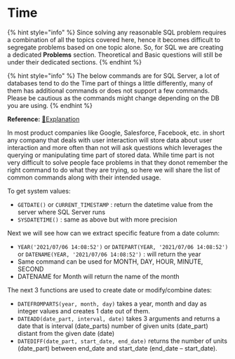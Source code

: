 # Time

{% hint style="info" %}
Since solving any reasonable SQL problem requires a combination of all the topics covered here, hence it becomes difficult to segregate problems based on one topic alone. So, for SQL we are creating a dedicated **Problems** section. Theoretical and Basic questions will still be under their dedicated sections.
{% endhint %}

{% hint style="info" %}
The below commands are for SQL Server, a lot of databases tend to do the Time part of things a little differently, many of them has additional commands or does not support a few commands. Please be cautious as the commands might change depending on the DB you are using.
{% endhint %}

**Reference:** [📖Explanation](https://www.sqlshack.com/learn-sql-sql-server-date-and-time-functions/)

In most product companies like Google, Salesforce, Facebook, etc. in short any company that deals with user interaction will store data about user interaction and more often than not will ask questions which leverages the querying or manipulating time part of stored data. While time part is not very difficult to solve people face problems in that they donot remember the right command to do what they are trying, so here we will share the list of common commands along with their intended usage.

To get system values:

* `GETDATE()` or `CURRENT_TIMESTAMP` : return the datetime value from the server where SQL Server runs
* `SYSDATETIME()` : same as above but with more precision

Next we will see how can we extract specific feature from a date column:

* `YEAR('2021/07/06 14:08:52')` or `DATEPART(YEAR, '2021/07/06 14:08:52')` or `DATENAME(YEAR, '2021/07/06 14:08:52')` : will return the year
* Same command can be used for MONTH, DAY, HOUR, MINUTE, SECOND
* DATENAME for Month will return the name of the month

The next 3 functions are used to create date or modify/combine dates:

* `DATEFROMPARTS(year, month, day)` takes a year, month and day as integer values and creates 1 date out of them.
* `DATEADD(date_part, interval, date)` takes 3 arguments and returns a date that is interval (date\_parts) number of given units (date\_part) distant from the given date (date)
* `DATEDIFF(date_part, start_date, end_date)` returns the number of units (date\_part) between end\_date and start\_date (end\_date – start\_date).

